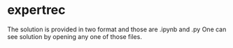 # expertrec

The solution is provided in two format and those are .ipynb and .py
One can see solution by opening any one of those files.
